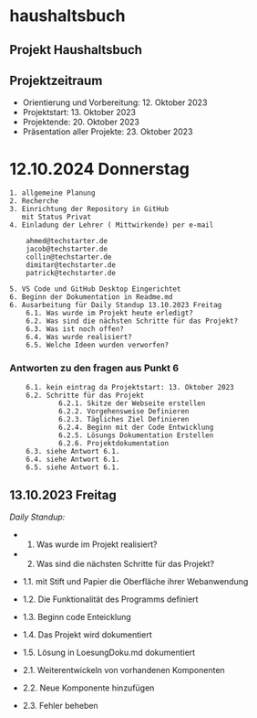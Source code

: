 # haushaltsbuch

**Projekt Haushaltsbuch**
---
## Projektzeitraum
   *  Orientierung und Vorbereitung: 12. Oktober 2023
   *  Projektstart: 13. Oktober 2023
   *  Projektende: 20. Oktober 2023
   *  Präsentation aller Projekte: 23. Oktober 2023

# 12.10.2024 Donnerstag
    1. allgemeine Planung
    2. Recherche
    3. Einrichtung der Repository in GitHub
       mit Status Privat
    4. Einladung der Lehrer ( Mittwirkende) per e-mail

        ahmed@techstarter.de
        jacob@techstarter.de
        collin@techstarter.de
        dimitar@techstarter.de
        patrick@techstarter.de

    5. VS Code und GitHub Desktop Eingerichtet
    6. Beginn der Dokumentation in Readme.md
    6. Ausarbeitung für Daily Standup 13.10.2023 Freitag
        6.1. Was wurde im Projekt heute erledigt?
        6.2. Was sind die nächsten Schritte für das Projekt?
        6.3. Was ist noch offen?
        6.4. Was wurde realisiert?
        6.5. Welche Ideen wurden verworfen?

### Antworten zu den fragen aus Punkt 6
        6.1. kein eintrag da Projektstart: 13. Oktober 2023
        6.2. Schritte für das Projekt
                6.2.1. Skitze der Webseite erstellen
                6.2.2. Vorgehensweise Definieren
                6.2.3. Tägliches Ziel Definieren 	
                6.2.4. Beginn mit der Code Entwicklung
                6.2.5. Lösungs Dokumentation Erstellen
                6.2.6. Projektdokumentation
        6.3. siehe Antwort 6.1.
        6.4. siehe Antwort 6.1.
        6.5. siehe Antwort 6.1.

  
  ## 13.10.2023 Freitag
  *Daily Standup:*
* 1. Was wurde im Projekt realisiert?
* 2. Was sind die nächsten Schritte für das Projekt?

*   1.1. mit Stift und Papier die Oberfläche ihrer Webanwendung
*   1.2. Die Funktionalität des Programms definiert
*   1.3. Beginn code Enteicklung
*   1.4. Das Projekt wird dokumentiert
*   1.5. Lösung in LoesungDoku.md dokumentiert
   
*   2.1. Weiterentwickeln von vorhandenen Komponenten   
*   2.2. Neue Komponente hinzufügen
*   2.3. Fehler beheben





